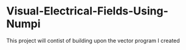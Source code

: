 # Visual-Electrical-Fields-Using-Numpi
This project will contist of building upon the vector program I created

